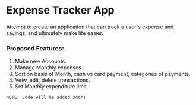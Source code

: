 # Expense Tracker App

Attempt to create an application that can track a user's expense and savings, and ultimately make life easier.

### Proposed Features:
1. Make new Accounts.
2. Manage Monthly expenses.
3. Sort on basis of Month, cash vs card payment, categories of payments.
4. Veiw, edit, delete transactions.
5. Set Monthly expenditure limit.

`NOTE: Code will be added soon!`
